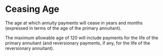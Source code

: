 # Ceasing Age

The age at which annuity payments will cease in years and months
(expressed in terms of the age of the primary annuitant).

The maximum allowable age of 120 will include payments for the life of
the primary annuitant (and reversionary payments, if any, for the life
of the reversionary annuitant).
